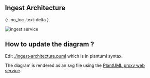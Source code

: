 ## Ingest Architecture

{: .no_toc .text-delta }

![ingest service](http://www.plantuml.com/plantuml/proxy?fmt=svg&cache=no&src=https://raw.githubusercontent.com/ebi-ait/hca-ebi-dev-team/doc/ingest-architecture-diagram-in-plantuml/docs/_includes/ingest-architecture.puml)

##

## How to update the diagram ?

Edit [./ingest-architecture.puml](./ingest-architecture.puml) which is in plantuml syntax.

The diagram is rendered as an svg file using the [PlantUML proxy web service](https://plantuml.com/server).
